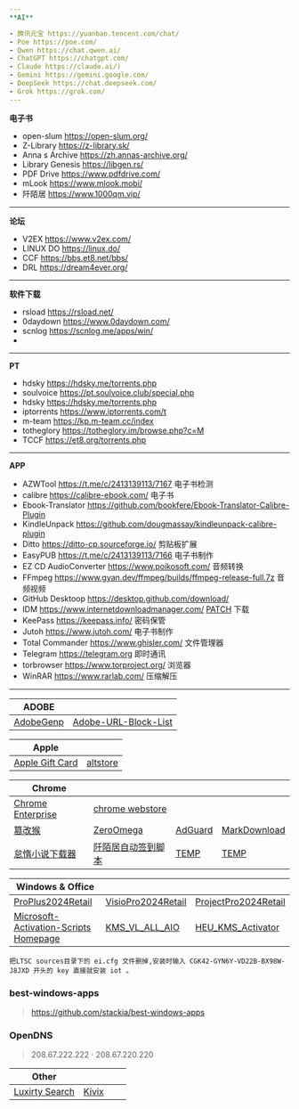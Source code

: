 ```yaml
---
**AI**

- 腾讯元宝 https://yuanbao.tencent.com/chat/
- Poe https://poe.com/
- Qwen https://chat.qwen.ai/
- ChatGPT https://chatgpt.com/
- Claude https://claude.ai/)
- Gemini https://gemini.google.com/
- DeepSeek https://chat.deepseek.com/
- Grok https://grok.com/
---
```


**电子书**

- open-slum https://open-slum.org/
- Z-Library https://z-library.sk/
- Anna s Archive https://zh.annas-archive.org/
- Library Genesis https://libgen.rs/
- PDF Drive https://www.pdfdrive.com/
- mLook  https://www.mlook.mobi/
- 阡陌居 https://www.1000qm.vip/

---
**论坛**

- V2EX https://www.v2ex.com/
- LINUX DO https://linux.do/
- CCF https://bbs.et8.net/bbs/
- DRL https://dream4ever.org/ 

---

**软件下载** 

- rsload https://rsload.net/
- 0daydown https://www.0daydown.com/
- scnlog https://scnlog.me/apps/win/
- 
---

**PT**

- hdsky https://hdsky.me/torrents.php
- soulvoice https://pt.soulvoice.club/special.php 
- hdsky https://hdsky.me/torrents.php 
- iptorrents https://www.iptorrents.com/t 
- m-team https://kp.m-team.cc/index 
- totheglory https://totheglory.im/browse.php?c=M 
- TCCF https://et8.org/torrents.php 

---

**APP**

- AZWTool https://t.me/c/2413139113/7167 电子书检测
- calibre https://calibre-ebook.com/ 电子书
- Ebook-Translator https://github.com/bookfere/Ebook-Translator-Calibre-Plugin
- KindleUnpack https://github.com/dougmassay/kindleunpack-calibre-plugin 
- Ditto https://ditto-cp.sourceforge.io/ 剪贴板扩展
- EasyPUB https://t.me/c/2413139113/7166 电子书制作
- EZ CD AudioConverter https://www.poikosoft.com/  音频转换
- FFmpeg https://www.gyan.dev/ffmpeg/builds/ffmpeg-release-full.7z 音频视频
- GitHub Desktoop https://desktop.github.com/download/ 
- IDM https://www.internetdownloadmanager.com/ [PATCH](https://github.com/lstprjct/IDM-Activation-Script)  下载
- KeePass https://keepass.info/ 密码保管
- Jutoh https://www.jutoh.com/ 电子书制作
- Total Commander https://www.ghisler.com/ 文件管理器
- Telegram https://telegram.org 即时通讯
- torbrowser https://www.torproject.org/ 浏览器
- WinRAR https://www.rarlab.com/ 压缩解压

---

| ADOBE ||
| --- | --- |
| [AdobeGenp](https://github.com/wangzhenjjcn/AdobeGenp) | [Adobe-URL-Block-List](https://github.com/Ruddernation-Designs/Adobe-URL-Block-List) |

| Apple||
| --- | --- |
| [Apple Gift Card](https://www.apple.com/shop/gift-cards) | [altstore](https://faq.altstore.io/) |

| Chrome||||
| --- | --- | --- | --- |
| [Chrome Enterprise](https://chromeenterprise.google/intl/zh_cn/browser/download/thank-you/?platform=WIN64_BUNDLE&channel=stable&usagestats=0) | [chrome webstore](https://chromewebstore.google.com/) |
| [篡改猴](https://chromewebstore.google.com/detail/%E7%AF%A1%E6%94%B9%E7%8C%B4/dhdgffkkebhmkfjojejmpbldmpobfkfo) | [ZeroOmega](https://chromewebstore.google.com/detail/proxy-switchyomega-3-zero/pfnededegaaopdmhkdmcofjmoldfiped) | [AdGuard](https://chromewebstore.google.com/detail/adguard-%E5%BB%A3%E5%91%8A%E5%B0%81%E9%8E%96%E5%99%A8/bgnkhhnnamicmpeenaelnjfhikgbkllg) | [MarkDownload](https://chromewebstore.google.com/detail/markdownload-markdown-web/pcmpcfapbekmbjjkdalcgopdkipoggdi) |
| [怠惰小说下载器](https://greasyfork.org/zh-CN/scripts/25068-downloadallcontent) | [阡陌居自动签到脚本](https://greasyfork.org/zh-CN/scripts/487797-%E9%98%A1%E9%99%8C%E5%B1%85%E8%87%AA%E5%8A%A8%E7%AD%BE%E5%88%B0%E8%84%9A%E6%9C%AC-%E5%90%AB%E5%BF%83%E6%83%85%E9%80%89%E6%8B%A9) | [TEMP](URL) | [TEMP](URL) |

| Windows & Office |||
| --- | --- | --- |
| [ProPlus2024Retail](https://officecdn.microsoft.com/db/492350f6-3a01-4f97-b9c0-c7c6ddf67d60/media/zh-cn/ProPlus2024Retail.img) | [VisioPro2024Retail](https://officecdn.microsoft.com/db/492350f6-3a01-4f97-b9c0-c7c6ddf67d60/media/zh-cn/VisioPro2024Retail.img) | [ProjectPro2024Retail](https://officecdn.microsoft.com/db/492350f6-3a01-4f97-b9c0-c7c6ddf67d60/media/zh-cn/ProjectPro2024Retail.img) |
| [Microsoft-Activation-Scripts](https://github.com/massgravel/Microsoft-Activation-Scripts)  [Homepage](https://massgrave.dev/) | [KMS_VL_ALL_AIO](https://github.com/abbodi1406/KMS_VL_ALL_AIO) | [HEU_KMS_Activator](https://github.com/zbezj/HEU_KMS_Activator) |

`把LTSC sources目录下的 ei.cfg 文件删掉,安装时输入 CGK42-GYN6Y-VD22B-BX98W-J8JXD 开头的 key 直接就安装 iot 。`


### best-windows-apps
> https://github.com/stackia/best-windows-apps

### OpenDNS
> 208.67.222.222 · 208.67.220.220

| Other ||||
| --- | --- | --- | --- |
| [Luxirty Search](https://luxirty.com/posts/luxirty-search/) | [Kivix](https://kiwix.org/) | | |